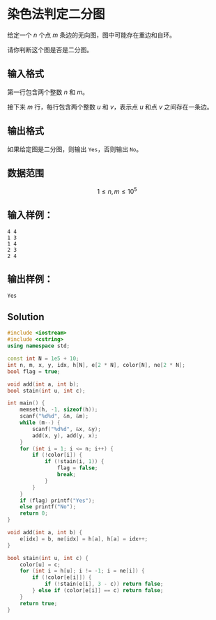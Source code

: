 # 染色法判定二分图

给定一个 $n$ 个点 $m$ 条边的无向图，图中可能存在重边和自环。

请你判断这个图是否是二分图。

## 输入格式

第一行包含两个整数 $n$ 和 $m$。

接下来 $m$ 行，每行包含两个整数 $u$ 和 $v$，表示点 $u$ 和点 $v$ 之间存在一条边。

## 输出格式
如果给定图是二分图，则输出 `Yes`，否则输出 `No`。

## 数据范围

$$
1 \le n,m \le 10^5
$$

## 输入样例：

```text
4 4
1 3
1 4
2 3
2 4
```

## 输出样例：

```text
Yes
```

## Solution

```Cpp
#include <iostream>
#include <cstring>
using namespace std;

const int N = 1e5 + 10;
int n, m, x, y, idx, h[N], e[2 * N], color[N], ne[2 * N];
bool flag = true;

void add(int a, int b);
bool stain(int u, int c);

int main() {
    memset(h, -1, sizeof(h));
    scanf("%d%d", &n, &m);
    while (m--) {
        scanf("%d%d", &x, &y);
        add(x, y), add(y, x);
    }
    for (int i = 1; i <= n; i++) {
        if (!color[i]) {
            if (!stain(i, 1)) {
                flag = false;
                break;
            }
        }
    }
    if (flag) printf("Yes");
    else printf("No");
    return 0;
}

void add(int a, int b) {
    e[idx] = b, ne[idx] = h[a], h[a] = idx++;
}

bool stain(int u, int c) {
    color[u] = c;
    for (int i = h[u]; i != -1; i = ne[i]) {
        if (!color[e[i]]) {
            if (!stain(e[i], 3 - c)) return false;
        } else if (color[e[i]] == c) return false;
    }
    return true;
}
```
